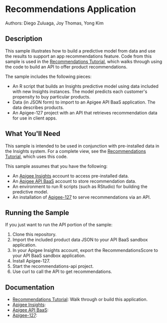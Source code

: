 # Recommendations Application

Authors: Diego Zuluaga, Joy Thomas, Yong Kim

## Description

This sample illustrates how to build a predictive model from data and use the results to support an app recommendations feature. Code from this sample is used in the [Recommendations Tutorial](http://apigee.com/docs/insights/content/recommendations-tutorial), which walks through using the code to build an API to offer product recommendations.

The sample includes the following pieces:
- An R script that builds an Insights predictive model using data included with new Insights instances. The model predicts each customer's propensity to buy particular products.
- Data (in JSON form) to import to an Apigee API BaaS application. The data describes products.
- An Apigee-127 project with an API that retrieves recommendation data for use in client apps.

## What You'll Need

This sample is intended to be used in conjunction with pre-installed data in the Insights system. For a complete view, see the [Recommendations Tutorial](http://apigee.com/docs/insights/content/recommendations-tutorial), which uses this code.

This sample assumes that you have the following:

- An [Apigee Insights](https://apigee.com/insights) account to access pre-installed data.
- An [Apigee API BaaS](https://apigee.com/appservices) account to store recommendation data.
- An environment to run R scripts (such as RStudio) for building the predictive model.
- An installation of [Apigee-127]() to serve recommendations via an API.

## Running the Sample

If you just want to run the API portion of the sample:

1. Clone this repository.
2. Import the included product data JSON to your API BaaS sandbox application.
3. In your Apigee Insights account, export the RecommendationsScore to your API BaaS sandbox application.
4. Install Apigee-127.
5. Start the recommendations-api project.
6. Use curl to call the API to get recommendations.

## Documentation

- [Recommendations Tutorial](http://apigee.com/docs/insights/content/recommendations-tutorial): Walk through or build this application.
- [Apigee Insights](http://apigee.com/docs/insights/content/insights-home): 
- [Apigee API BaaS](http://apigee.com/docs/api-baas): 
- [Apigee-127](http://apigee.com/docs/api-services/content/apigee-127):
